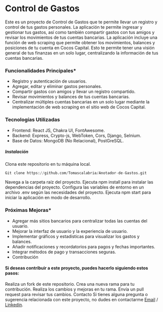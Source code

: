 

# Control de Gastos

Este es un proyecto de Control de Gastos que te permite llevar un registro y control de tus gastos personales. La aplicación te permite ingresar y gestionar tus gastos, así como también compartir gastos con tus amigos y revisar los movimientos de tus cuentas bancarias.
La aplicación incluye una función de web scraping que permite obtener los movimientos, balances y posiciones de tu cuenta en Cocos Capital. Esto te permite tener una visión general de tus finanzas en un solo lugar, centralizando la información de tus cuentas bancarias.


### Funcionalidades Principales*
* Registro y autenticación de usuarios.
* Agregar, editar y eliminar gastos personales.
* Compartir gastos con amigos y llevar un registro compartido.
* Revisar movimientos y balances de tus cuentas bancarias.
* Centralizar múltiples cuentas bancarias en un solo lugar mediante la implementación de web scraping en el sitio web de Cocos Capital.
### Tecnologías Utilizadas
* Frontend: React JS, Chakra UI, FontAwesome.
* Backend: Express, Crypto-js, WebToken, Cors, Django, Selnium.
* Base de Datos: MongoDB (No Relacional), PostGreSQL.

##### *Instalación*
Clona este repositorio en tu máquina local.

```python
Git clone https://github.com/Tomascalabria/Anotador-de-Gastos.git
```

Navega a la carpeta raíz del proyecto.
Ejecuta npm install para instalar las dependencias del proyecto.
Configura las variables de entorno en un archivo .env según las necesidades del proyecto.
Ejecuta npm start para iniciar la aplicación en modo de desarrollo.

### Próximas Mejoras*
* Agregar más sitios bancarios para centralizar todas las cuentas del usuario.
* Mejorar la interfaz de usuario y la experiencia de usuario.
* Implementar gráficos y estadísticas para visualizar los gastos y balances.
* Añadir notificaciones y recordatorios para pagos y fechas importantes.
* Integrar métodos de pago y transacciones seguras.
* Contribución

#### Si deseas contribuir a este proyecto, puedes hacerlo siguiendo estos pasos:

Realiza un fork de este repositorio.
Crea una nueva rama para tu contribución.
Realiza los cambios y mejoras en tu rama.
Envía un pull request para revisar tus cambios.
Contacto
Si tienes alguna pregunta o sugerencia relacionada con este proyecto, no dudes en contactarme 
[Email](totocalabria.tc@gmail.com)
/ [Linkedin](https://www.linkedin.com/mwlite/in/tom%C3%A1s-calabria-942a5a141).


